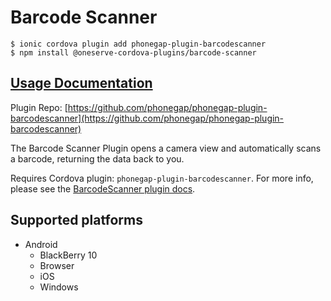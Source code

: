 # Barcode Scanner

```text
$ ionic cordova plugin add phonegap-plugin-barcodescanner
$ npm install @oneserve-cordova-plugins/barcode-scanner
```

## [Usage Documentation](https://oneserve.gitbook.io/oneserve-cordova-plugins/plugins/barcode-scanner/)

Plugin Repo: [https://github.com/phonegap/phonegap-plugin-barcodescanner](https://github.com/phonegap/phonegap-plugin-barcodescanner)

The Barcode Scanner Plugin opens a camera view and automatically scans a barcode, returning the data back to you.

Requires Cordova plugin: `phonegap-plugin-barcodescanner`. For more info, please see the [BarcodeScanner plugin docs](https://github.com/phonegap/phonegap-plugin-barcodescanner).

## Supported platforms

* Android
  * BlackBerry 10
  * Browser
  * iOS
  * Windows

